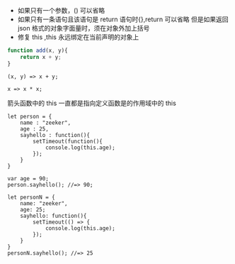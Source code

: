 * 如果只有一个参数，() 可以省略
* 如果只有一条语句且该语句是 return 语句时{},return 可以省略
	但是如果返回 json 格式的对象字面量时，须在对象外加上括号
* 修复 this ,this 永远绑定在当前声明的对象上

``` js
function add(x, y){
	return x + y;	
}
```

```
(x, y) => x + y;
```

```
x => x * x;
```

箭头函数中的 this 一直都是指向定义函数是的作用域中的 this

```
let person = {
	name : "zeeker",
	age : 25,
	sayhello : function(){
		setTimeout(function(){
			console.log(this.age);
		});
	}
}

var age = 90;
person.sayhello(); //=> 90;

let personN = {
	name: "zeeker",
	age: 25;
	sayhello: function(){
		setTimeout(() => {
			console.log(this.age);
		});
	}
}
personN.sayhello(); //=> 25
```
